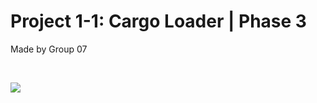 <h1 align="left"> Project 1-1: Cargo Loader | Phase 3</h1>
<p align="left">Made by Group 07</p><br>
<p align="left"><img src="https://i.imgur.com/CqXvA9C.png"></p>
